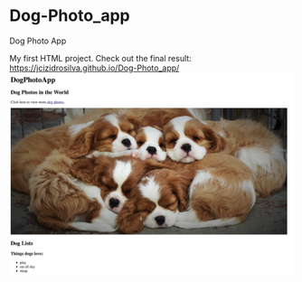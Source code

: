 # Dog-Photo_app
 Dog Photo App
 
 My first HTML project. Check out the final result: https://jcizidrosilva.github.io/Dog-Photo_app/
 <img src="images/1.png">
